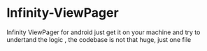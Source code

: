 # Infinity-ViewPager


 Infinity ViewPager for android
just get it on your machine and try to undertand the logic , the codebase is not that huge, just one file
